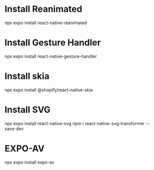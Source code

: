# Install Reanimated
npx expo install react-native-reanimated

# Install Gesture Handler
npx expo install react-native-gesture-handler

# Install skia
npx expo install @shopify/react-native-skia

# Install SVG
npx expo install react-native-svg
npm i react-native-svg-transformer --save-dev

# EXPO-AV
npx expo install expo-av